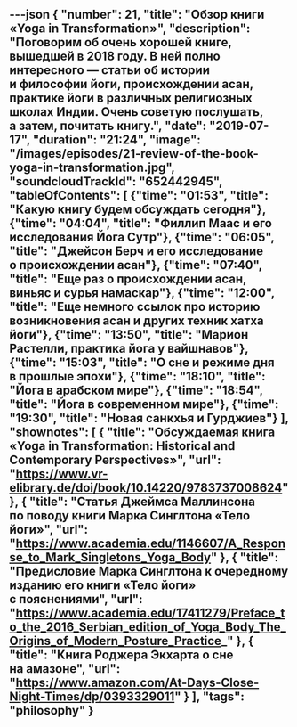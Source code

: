 ---json
{
	"number": 21,
	"title": "Обзор книги &laquo;Yoga in&nbsp;Transformation&raquo;",
	"description": "Поговорим об&nbsp;очень хорошей книге, вышедшей в&nbsp;2018&nbsp;году. В&nbsp;ней полно интересного&nbsp;&mdash; статьи об&nbsp;истории и&nbsp;философии йоги, происхождении асан, практике йоги в&nbsp;различных религиозных школах Индии. Очень советую послушать, а&nbsp;затем, почитать книгу.",
	"date": "2019-07-17",
	"duration": "21:24",
	"image": "/images/episodes/21-review-of-the-book-yoga-in-transformation.jpg",
	"soundcloudTrackId": "652442945",
	"tableOfContents": [
		{"time": "01:53", "title": "Какую книгу будем обсуждать сегодня"},
		{"time": "04:04", "title": "Филлип Маас и&nbsp;его исследования Йога Сутр"},
		{"time": "06:05", "title": "Джейсон Берч и&nbsp;его исследование о&nbsp;происхождении асан"},
		{"time": "07:40", "title": "Еще раз о&nbsp;происхождении асан, виньяс и&nbsp;сурья намаскар"},
		{"time": "12:00", "title": "Еще немного ссылок про историю возникновения асан и&nbsp;других техник хатха йоги"},
		{"time": "13:50", "title": "Марион Растелли, практика йога у&nbsp;вайшнавов"},
		{"time": "15:03", "title": "О&nbsp;сне и&nbsp;режиме дня в&nbsp;прошлые эпохи"},
		{"time": "18:10", "title": "Йога в&nbsp;арабском мире"},
		{"time": "18:54", "title": "Йога в&nbsp;современном мире"},
		{"time": "19:30", "title": "Новая санкхья и&nbsp;Гурджиев"}
	],
	"shownotes": [
		{
			"title": "Обсуждаемая книга &laquo;Yoga in&nbsp;Transformation: Historical and Contemporary Perspectives&raquo;",
			"url": "https://www.vr-elibrary.de/doi/book/10.14220/9783737008624"
		},
		{
			"title": "Статья Джеймса Маллинсона по&nbsp;поводу книги Марка Синглтона &laquo;Тело йоги&raquo;",
			"url": "https://www.academia.edu/1146607/A_Response_to_Mark_Singletons_Yoga_Body"
		},
		{
			"title": "Предисловие Марка Синглтона к&nbsp;очередному изданию его книги &laquo;Тело йоги&raquo; с&nbsp;пояснениями",
			"url": "https://www.academia.edu/17411279/Preface_to_the_2016_Serbian_edition_of_Yoga_Body_The_Origins_of_Modern_Posture_Practice_"
		},
		{
			"title": "Книга Роджера Экхарта о&nbsp;сне на&nbsp;амазоне",
			"url": "https://www.amazon.com/At-Days-Close-Night-Times/dp/0393329011"
		}
	],
	"tags": "philosophy"
}
---
